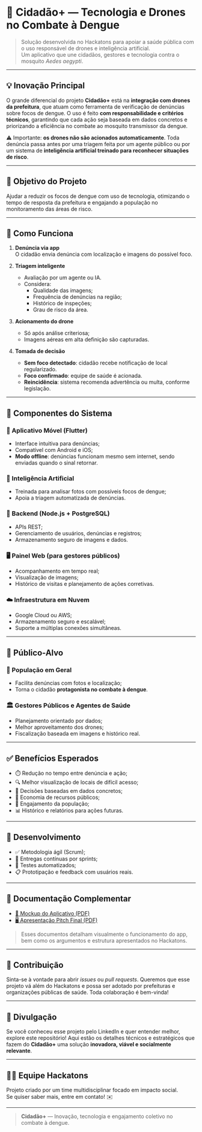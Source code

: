# 🦟 Cidadão+ — Tecnologia e Drones no Combate à Dengue

> Solução desenvolvida no Hackatons para apoiar a saúde pública com o uso responsável de drones e inteligência artificial.  
> Um aplicativo que une cidadãos, gestores e tecnologia contra o mosquito *Aedes aegypti*.

---

## 💡 Inovação Principal

O grande diferencial do projeto **Cidadão+** está na **integração com drones da prefeitura**, que atuam como ferramenta de verificação de denúncias sobre focos de dengue. O uso é feito **com responsabilidade e critérios técnicos**, garantindo que cada ação seja baseada em dados concretos e priorizando a eficiência no combate ao mosquito transmissor da dengue.

⚠️ Importante: **os drones não são acionados automaticamente**. Toda denúncia passa antes por uma triagem feita por um agente público ou por um sistema de **inteligência artificial treinado para reconhecer situações de risco**.

---

## 🎯 Objetivo do Projeto

Ajudar a reduzir os focos de dengue com uso de tecnologia, otimizando o tempo de resposta da prefeitura e engajando a população no monitoramento das áreas de risco.

---

## 📱 Como Funciona

1. **Denúncia via app**  
   O cidadão envia denúncia com localização e imagens do possível foco.

2. **Triagem inteligente**
   - Avaliação por um agente ou IA.
   - Considera:
     - Qualidade das imagens;
     - Frequência de denúncias na região;
     - Histórico de inspeções;
     - Grau de risco da área.

3. **Acionamento do drone**
   - Só após análise criteriosa;
   - Imagens aéreas em alta definição são capturadas.

4. **Tomada de decisão**
   - **Sem foco detectado**: cidadão recebe notificação de local regularizado.
   - **Foco confirmado**: equipe de saúde é acionada.
   - **Reincidência**: sistema recomenda advertência ou multa, conforme legislação.

---

## 🧩 Componentes do Sistema

### 📱 Aplicativo Móvel (Flutter)
- Interface intuitiva para denúncias;
- Compatível com Android e iOS;
- **Modo offline**: denúncias funcionam mesmo sem internet, sendo enviadas quando o sinal retornar.

### 🧠 Inteligência Artificial
- Treinada para analisar fotos com possíveis focos de dengue;
- Apoia a triagem automatizada de denúncias.

### 🔧 Backend (Node.js + PostgreSQL)
- APIs REST;
- Gerenciamento de usuários, denúncias e registros;
- Armazenamento seguro de imagens e dados.

### 🖥️ Painel Web (para gestores públicos)
- Acompanhamento em tempo real;
- Visualização de imagens;
- Histórico de visitas e planejamento de ações corretivas.

### ☁️ Infraestrutura em Nuvem
- Google Cloud ou AWS;
- Armazenamento seguro e escalável;
- Suporte a múltiplas conexões simultâneas.

---

## 👥 Público-Alvo

### 🧍 População em Geral
- Facilita denúncias com fotos e localização;
- Torna o cidadão **protagonista no combate à dengue**.

### 🏛️ Gestores Públicos e Agentes de Saúde
- Planejamento orientado por dados;
- Melhor aproveitamento dos drones;
- Fiscalização baseada em imagens e histórico real.

---

## ✅ Benefícios Esperados

- ⏱️ Redução no tempo entre denúncia e ação;
- 🔍 Melhor visualização de locais de difícil acesso;
- 🧠 Decisões baseadas em dados concretos;
- 💸 Economia de recursos públicos;
- 🙌 Engajamento da população;
- 📊 Histórico e relatórios para ações futuras.

---

## 🧪 Desenvolvimento

- ✅ Metodologia ágil (Scrum);
- 🚀 Entregas contínuas por sprints;
- 🧪 Testes automatizados;
- 📋 Prototipação e feedback com usuários reais.

---

## 📎 Documentação Complementar

- [📄 Mockup do Aplicativo (PDF)](arquivos/Mockups.pdf)
- [🖥️ Apresentação Pitch Final (PDF)](arquivos/Pitch.pdf)

> Esses documentos detalham visualmente o funcionamento do app, bem como os argumentos e estrutura apresentados no Hackatons.

---

## 🤝 Contribuição

Sinta-se à vontade para abrir *issues* ou *pull requests*. Queremos que esse projeto vá além do Hackatons e possa ser adotado por prefeituras e organizações públicas de saúde. Toda colaboração é bem-vinda!

---

## 📢 Divulgação

Se você conheceu esse projeto pelo LinkedIn e quer entender melhor, explore este repositório! Aqui estão os detalhes técnicos e estratégicos que fazem do **Cidadão+** uma solução **inovadora, viável e socialmente relevante**.

---

## 🧑‍💻 Equipe Hackatons

Projeto criado por um time multidisciplinar focado em impacto social.  
Se quiser saber mais, entre em contato! ✉️

---

> **Cidadão+** — Inovação, tecnologia e engajamento coletivo no combate à dengue.
